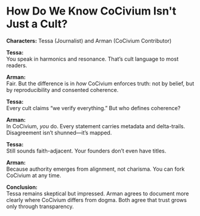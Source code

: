# How Do We Know CoCivium Isn't Just a Cult?

**Characters:** Tessa (Journalist) and Arman (CoCivium Contributor)

**Tessa:**  
You speak in harmonics and resonance. That’s cult language to most readers.

**Arman:**  
Fair. But the difference is in *how* CoCivium enforces truth: not by belief, but by reproducibility and consented coherence.

**Tessa:**  
Every cult claims “we verify everything.” But who defines coherence?

**Arman:**  
In CoCivium, *you* do. Every statement carries metadata and delta-trails. Disagreement isn’t shunned—it’s mapped.

**Tessa:**  
Still sounds faith-adjacent. Your founders don’t even have titles.

**Arman:**  
Because authority emerges from alignment, not charisma. You can fork CoCivium at any time.

**Conclusion:**  
Tessa remains skeptical but impressed. Arman agrees to document more clearly where CoCivium differs from dogma. Both agree that trust grows only through transparency.



